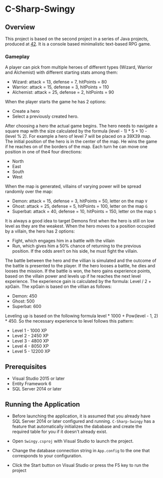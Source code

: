 # C-Sharp-Swingy

## Overview

This project is based on the second project in a series of Java projects, produced at [42](https://www.42.fr/). It is a console based minimalistic text-based RPG game.

### Gameplay

A player can pick from multiple heroes of different types (Wizard, Warrior and Alchemist) with different starting stats among them:

- Wizard: attack = 13, defense = 7, hitPoints = 80
- Warrior: attack = 15, defense = 3, hitPoints = 110
- Alchemist: attack = 25, defense = 2, hitPoints = 90

When the player starts the game he has 2 options:

- Create a hero
- Select a previously created hero.

After choosing a hero the actual game begins. The hero needs to navigate a square map with the size calculated by the formula (level - 1) * 5 + 10 - (level % 2). For example a hero of level 7 will be placed on a 39X39 map. The initial position of the hero is in the center of the map. He wins the game if he
reaches on of the borders of the map. Each turn he can move one position in one of the4 four directions:

- North
- East
- South
- West

When the map is generated, villains of varying power will be spread randomly over the
map:

- Demon: attack = 15, defense = 3, hitPoints = 50, letter on the map `V`
- Ghost: attack = 25, defense = 5, hitPoints = 100, letter on the map `G`
- Superbat: attack = 40, defense = 10, hitPoints = 150, letter on the map `S`

It is always a good idea to target Demons first when the hero is still on low level as they are the weakest. When the hero moves to a position occupied by a villain, the hero has 2 options:

- Fight, which engages him in a battle with the villain
- Run, which gives him a 50% chance of returning to the previous position. If the odds aren’t on his side, he must fight the villain.

The battle between the hero and the villian is simulated and the outcome of the battle is presented to the player. If the hero looses a battle, he dies and looses the mission. If the battle is won, the hero gains experience points, based on the villain power and levels up if he reaches the next level experience. The experience gain is calculated by the formula: Level / 2 + xpGain. The xpGain is based on the villian as follows:

- Demon: 450
- Ghost: 500
- Superbat: 600

Leveling up is based on the following formula level * 1000 + Pow(level - 1, 2) * 450. So the necessary experience to level follows this pattern:

- Level 1 - 1000 XP
- Level 2 - 2450 XP
- Level 3 - 4800 XP
- Level 4 - 8050 XP
- Level 5 - 12200 XP

## Prerequisites

- Visual Studio 2015 or later
- Entity Framework 6
- SQL Server 2014 or later

## Running the Application

- Before launching the application, it is assumed that you already have SQL Server 2014 or later configured and running. `C-Sharp-Swingy` has a feature that automatically initializes the dababase and create the required table for you if it doesn't already exist.

- Open `Swingy.csproj` with Visual Studio to launch the project.

- Change the database connection string in `App.config` to the one that corresponds to your configuration.

- Click the Start button on Visual Studio or press the F5 key to run the project





